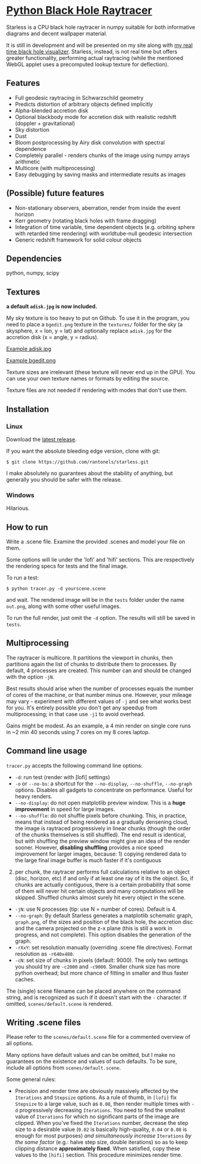 # [Python Black Hole Raytracer](http://rantonels.github.io/starless)

Starless is a CPU black hole raytracer in numpy suitable for both informative diagrams and decent wallpaper material.

It is still in development and will be presented on my site along with [my real time black hole visualizer](http://spiro.fisica.unipd.it/~antonell/schwarzschild). Starless, instead, is not real time but offers greater functionality, performing actual raytracing (while the mentioned WebGL applet uses a precomputed lookup texture for deflection).

## Features

- Full geodesic raytracing in Schwarzschild geometry
- Predicts distortion of arbitrary objects defined implicitly
- Alpha-blended accretion disk
- Optional blackbody mode for accretion disk with realistic redshift (doppler + gravitational)
- Sky distortion
- Dust
- Bloom postprocessing by Airy disk convolution with spectral dependence
- Completely parallel - renders chunks of the image using numpy arrays arithmetic
- Multicore (with multiprocessing)
- Easy debugging by saving masks and intermediate results as images

## (Possible) future features

- Non-stationary observers, aberration, render from inside the event horizon
- Kerr geometry (rotating black holes with frame dragging)
- Integration of time variable, time dependent objects (e.g. orbiting sphere with retarded time rendering) with worldtube-null geodesic intersection
- Generic redshift framework for solid colour objects

## Dependencies

python, numpy, scipy

## Textures

**a default `adisk.jpg` is now included.**

My sky texture is too heavy to put on Github. To use it in the program, you need to place a `bgedit.png` texture in the `textures/` folder for the sky (a skysphere, x = lon, y = lat) and optionally replace `adisk.jpg` for the accretion disk (x = angle, y = radius).

[Example adisk.jpg](http://i.imgur.com/eUR6ytQ.jpg)

[Example bgedit.png](http://svs.gsfc.nasa.gov/vis/a000000/a003500/a003572/TychoSkymapII.t5_04096x02048.jpg)

Texture sizes are irrelevant (these texture will never end up in the GPU). You can use your own texture names or formats by editing the source.

Texture files are not needed if rendering with modes that don't use them.

## Installation

### Linux

Download the [latest release](https://github.com/rantonels/starless/releases).

If you want the absolute bleeding edge version, clone with git:

```
$ git clone https://github.com/rantonels/starless.git
```

I make absolutely no guarantees about the stability of anything, but generally you should be safer with the release.

### Windows

Hilarious.

## How to run

Write a .scene file. Examine the provided .scenes and model your file on them.

Some options will lie under the 'lofi' and 'hifi' sections. This are respectively the rendering specs for tests and the final image.

To run a test:

```
$ python tracer.py -d yourscene.scene
```

and wait. The rendered image will be in the `tests` folder under the name `out.png`, along with some other useful images.

To run the full render, just omit the `-d` option. The results will still be saved in `tests`.

## Multiprocessing

The raytracer is multicore. It partitions the viewport in chunks, then partitions again the list of chunks to distribute them to processes. By default, 4 processes are created. This number can and should be changed with the option `-jN`. 

Best results should arise when the number of processes equals the number of cores of the machine, or that number minus one. However, your mileage may vary - experiment with different values of `-j` and see what works best for you. It's entirely possible you don't get any speedup from multiprocessing; in that case use `-j1` to avoid overhead.

Gains might be modest. As an example, a 4 min render on single core runs in ~2 min 40 seconds using 7 cores on my 8 cores laptop.

## Command line usage

`tracer.py` accepts the following command line options:

* `-d`: run test (render with [lofi] settings)
* `-o` or `--no-bs`: a shortcut for the `--no-display`, `--no-shuffle`, `--no-graph` options. Disables all gadgets to concentrate on performance. Useful for heavy renders.
* `--no-display`: do not open matplotlib preview window. This is a **huge improvement** in speed for large images.
* `--no-shuffle`: do not shuffle pixels before chunking. This, in practice, means that instead of being rendered as a gradually densening cloud, the image is raytraced progressively in linear chunks (though the order of the chunks themselves is still shuffled). The end result is identical, but with shuffling the preview window might give an idea of the render sooner. However, **disabling shuffling** provides a nice speed improvement for larger images, because: 1) copying rendered data to the large final image buffer is much faster if it's contiguous
2) per chunk, the raytracer performs full calculations relative to an object (disc, horizon, etc) if and only if at least one ray of it its the object. So, if chunks are actually contiguous, there is a certain probability that some of them will never hit certain objects and many computations will be skipped. Shuffled chunks almost surely hit every object in the scene.
* `-jN`: use N processes (tip: use N = number of cores). Default is 4.
* `--no-graph`: By default Starless generates a matplotlib schematic graph, `graph.png`, of the sizes and position of the black hole, the accretion disc and the camera projected on the z-x plane (this is still a work in progress, and not complete). This option disables the generation of the graph.
* `-rXxY`: set resolution manually (overriding .scene file directives). Format resolution as `-r640x480`.
* `-cN`: set size of chunks in pixels (default: 9000). The only two settings you should try are `-c2000` and `-c9000`. Smaller chunk size has more python overhead; but more chance of fitting in smaller and thus faster caches.

The (single) scene filename can be placed anywhere on the command string, and is recognized as such if it doesn't start with the `-` character. If omitted, `scenes/default.scene` is rendered.

## Writing .scene files

Please refer to the `scenes/default.scene` file for a commented overview of all options.

Many options have default values and can be omitted, but I make no guarantees on the existence and values of such defaults. To be sure, include all options from `scenes/default.scene`.

Some general rules:

* Precision and render time are obviously massively affected by the `Iterations` and `Stepsize` options. As a rule of thumb, in `[lofi]` fix `Stepsize` to a large value, such as `0.08`, then render multiple times with `-d` progressively decreasing `Iterations`. You need to find the smallest value of `Iterations` for which no significant parts of the image are clipped. When you've fixed the `Iterations` number, decrease the step size to a desirable value (`0.02` is basically high-quality, `0.04` or `0.08` is enough for most purposes) *and simultaneously increase* `Iterations` *by the same factor* (e.g.: halve step size, double iterations) so as to keep clipping distance **approximately fixed**. When satisfied, copy these values to the `[hifi]` section. This procedure minimizes render time.
